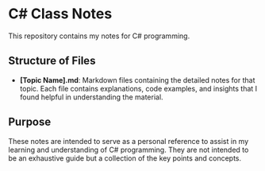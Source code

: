 # C# Class Notes
This repository contains my notes for C# programming. 

## Structure of Files
- **[Topic Name].md**: Markdown files containing the detailed notes for that topic. Each file contains explanations, code examples, and insights that I found helpful in understanding the material.

## Purpose
These notes are intended to serve as a personal reference to assist in my learning and understanding of C# programming. They are not intended to be an exhaustive guide but a collection of the key points and concepts.
